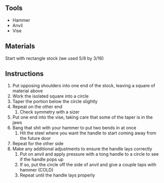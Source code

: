 ## Tools
- Hammer
- Anvil
- Vise

## Materials
Start with rectangle stock (we used 5/8 by 3/16)

## Instructions
1. Put opposing shoulders into one end of the stock, leaving a square of material above
2. Work the isolated square into a circle
3. Taper the portion below the circle slightly
4. Repeat on the other end
	1. Check symmetry with a sizer
5. Put one end into the vise, taking care that some of the taper is in the jaws
6. Bang that shit with your hammer to put two bends in at once
	1. Hit the steel where you want the handle to start coming away from the future door
7. Repeat for the other side
8. Make any additional adjustments to ensure the handle lays correctly
	1. Put on anvil and apply pressure with a tong handle to a circle to see if the handle pops up
	2. If so, put the circle off the side of anvil and give a couple taps with hammer (COLD)
	3. Repeat until the handle lays properly
